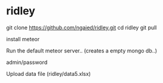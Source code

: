 # ridley

git clone https://github.com/ngaied/ridley.git
cd ridley
git pull

install meteor

Run the default meteor server.. (creates a empty mongo db..)

admin/password

Upload data file (ridley/data5.xlsx)

